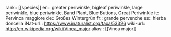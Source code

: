 

rank:: [[species]]
en:: greater periwinkle, bigleaf periwinkle, large periwinkle, blue periwinkle, Band Plant, Blue Buttons, Great Periwinkle
it:: Pervinca maggiore
de:: Großes Wintergrün
fr:: grande pervenche
es:: hierba doncella
iNat-url:: https://www.inaturalist.org/taxa/53326
wiki-url:: http://en.wikipedia.org/wiki/Vinca_major
alias:: [[Vinca major]]